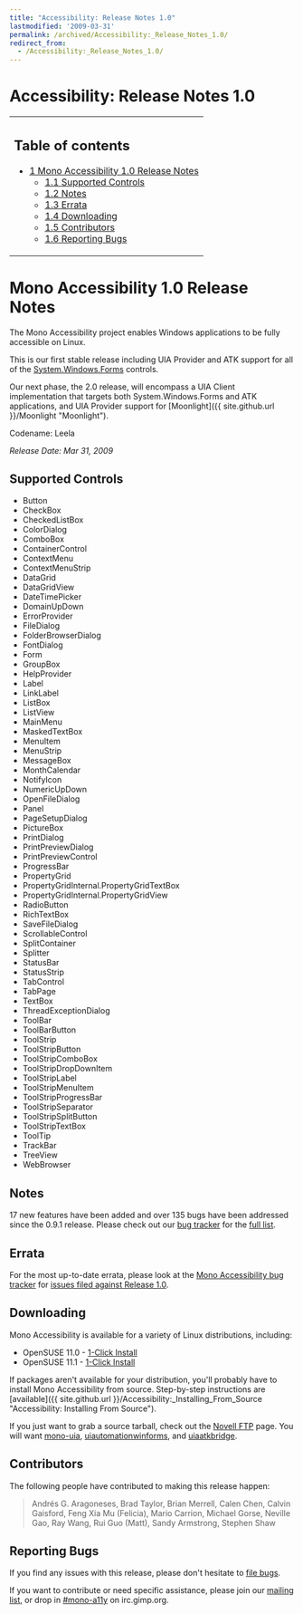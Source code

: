 ```yaml
---
title: "Accessibility: Release Notes 1.0"
lastmodified: '2009-03-31'
permalink: /archived/Accessibility:_Release_Notes_1.0/
redirect_from:
  - /Accessibility:_Release_Notes_1.0/
---
```


Accessibility: Release Notes 1.0
================================

<table>
<col width="100%" />
<tbody>
<tr class="odd">
<td align="left"><h2>Table of contents</h2>
<ul>
<li><a href="#mono-accessibility-10-release-notes">1 Mono Accessibility 1.0 Release Notes</a>
<ul>
<li><a href="#supported-controls">1.1 Supported Controls</a></li>
<li><a href="#notes">1.2 Notes</a></li>
<li><a href="#errata">1.3 Errata</a></li>
<li><a href="#downloading">1.4 Downloading</a></li>
<li><a href="#contributors">1.5 Contributors</a></li>
<li><a href="#reporting-bugs">1.6 Reporting Bugs</a></li>
</ul></li>
</ul></td>
</tr>
</tbody>
</table>

Mono Accessibility 1.0 Release Notes
====================================

The Mono Accessibility project enables Windows applications to be fully accessible on Linux.

This is our first stable release including UIA Provider and ATK support for all of the [System.Windows.Forms](/index.php?title=System.Windows.Forms&action=edit&redlink=1 "System.Windows.Forms (page does not exist)") controls.

Our next phase, the 2.0 release, will encompass a UIA Client implementation that targets both System.Windows.Forms and ATK applications, and UIA Provider support for [Moonlight]({{ site.github.url }}/Moonlight "Moonlight").

Codename: Leela

*Release Date: Mar 31, 2009*

Supported Controls
------------------

-   Button
-   CheckBox
-   CheckedListBox
-   ColorDialog
-   ComboBox
-   ContainerControl
-   ContextMenu
-   ContextMenuStrip
-   DataGrid
-   DataGridView
-   DateTimePicker
-   DomainUpDown
-   ErrorProvider
-   FileDialog
-   FolderBrowserDialog
-   FontDialog
-   Form
-   GroupBox
-   HelpProvider
-   Label
-   LinkLabel
-   ListBox
-   ListView
-   MainMenu
-   MaskedTextBox
-   MenuItem
-   MenuStrip
-   MessageBox
-   MonthCalendar
-   NotifyIcon
-   NumericUpDown
-   OpenFileDialog
-   Panel
-   PageSetupDialog
-   PictureBox
-   PrintDialog
-   PrintPreviewDialog
-   PrintPreviewControl
-   ProgressBar
-   PropertyGrid
-   PropertyGridInternal.PropertyGridTextBox
-   PropertyGridInternal.PropertyGridView
-   RadioButton
-   RichTextBox
-   SaveFileDialog
-   ScrollableControl
-   SplitContainer
-   Splitter
-   StatusBar
-   StatusStrip
-   TabControl
-   TabPage
-   TextBox
-   ThreadExceptionDialog
-   ToolBar
-   ToolBarButton
-   ToolStrip
-   ToolStripButton
-   ToolStripComboBox
-   ToolStripDropDownItem
-   ToolStripLabel
-   ToolStripMenuItem
-   ToolStripProgressBar
-   ToolStripSeparator
-   ToolStripSplitButton
-   ToolStripTextBox
-   ToolTip
-   TrackBar
-   TreeView
-   WebBrowser

Notes
-----

17 new features have been added and over 135 bugs have been addressed since the 0.9.1 release. Please check out our [bug tracker](https://bugzilla.novell.com/buglist.cgi?query_format=advanced&classification=Mono&product=UI+Automation) for the [full list](https://bugzilla.novell.com/buglist.cgi?query_format=advanced&classification=Mono&product=UI+Automation&bug_status=RESOLVED&bug_status=VERIFIED&bug_status=CLOSED&chfieldfrom=2009-02-06&chfieldto=2009-03-13).

Errata
------

For the most up-to-date errata, please look at the [Mono Accessibility bug tracker](https://bugzilla.novell.com/buglist.cgi?query_format=advanced&classification=Mono&product=UI+Automation) for [issues filed against Release 1.0](https://bugzilla.novell.com/buglist.cgi?query_format=advanced&classification=Mono&product=UI+Automation&version=Release+1.0&bug_status=NEW&bug_status=ASSIGNED&bug_status=NEEDINFO&bug_status=REOPENED).

Downloading
-----------

Mono Accessibility is available for a variety of Linux distributions, including:

-   OpenSUSE 11.0 - [1-Click Install](http://download.opensuse.org/repositories/Mono:/UIA/MonoOpenSUSE_11.0/mono-uia.ymp)
-   OpenSUSE 11.1 - [1-Click Install](http://download.opensuse.org/repositories/Mono:/UIA/MonoOpenSUSE_11.1/mono-uia.ymp)

If packages aren't available for your distribution, you'll probably have to install Mono Accessibility from source. Step-by-step instructions are [available]({{ site.github.url }}/Accessibility:_Installing_From_Source "Accessibility: Installing From Source").

If you just want to grab a source tarball, check out the [Novell FTP](ftp://ftp.novell.com/pub/mono/sources/) page. You will want [mono-uia](ftp://ftp.novell.com/pub/mono/sources/mono-uia), [uiautomationwinforms](ftp://ftp.novell.com/pub/mono/sources/uiautomationwinforms), and [uiaatkbridge](ftp://ftp.novell.com/pub/mono/sources/uiaatkbridge).

Contributors
------------

The following people have contributed to making this release happen:

> Andrés G. Aragoneses, Brad Taylor, Brian Merrell, Calen Chen, Calvin Gaisford, Feng Xia Mu (Felicia), Mario Carrion, Michael Gorse, Neville Gao, Ray Wang, Rui Guo (Matt), Sandy Armstrong, Stephen Shaw

Reporting Bugs
--------------

If you find any issues with this release, please don't hesitate to [file bugs](https://bugzilla.novell.com/enter_bug.cgi?product=UI%20Automation).

If you want to contribute or need specific assistance, please join our [mailing list](http://forge.novell.com/mailman/listinfo/mono-a11y), or drop in [\#mono-a11y](irc://irc.gimp.org/mono-a11y) on irc.gimp.org.

